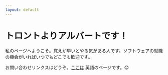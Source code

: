 ```yaml
---
layout: default
---
```

<h1 class="ui header">トロントよりアルバートです！</h1>
<p>私のページへようこそ。覚えが早いとやる気がある人です。ソフトウェアの就職の機会がいればいつでもどこでも歓迎です。</p>

<p>お問い合わせリンクスはどうぞ。<a href="/">ここは</a> 英語のページです。😊</p>